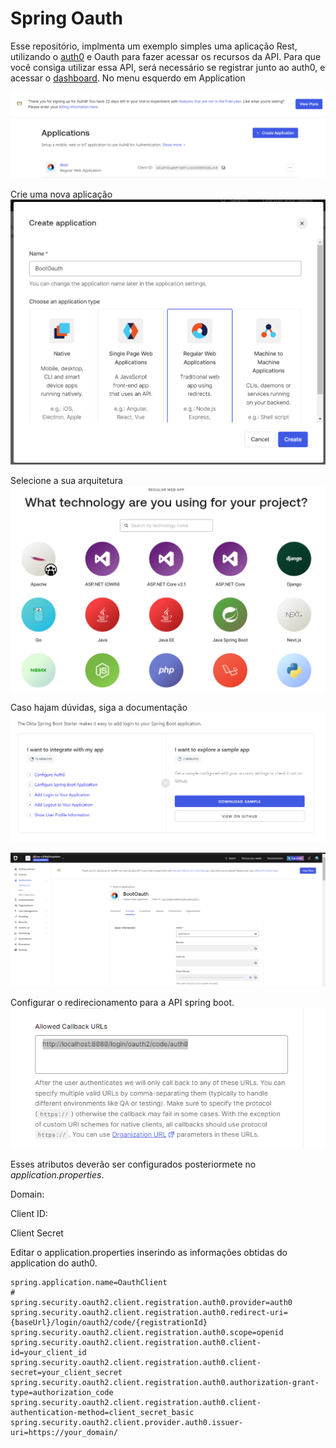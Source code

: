 # Spring Oauth

Esse repositório, implmenta um exemplo simples uma aplicação Rest, utilizando o [auth0](https://auth0.com/) e Oauth para fazer acessar os recursos da API.
Para que você consiga utilizar essa API, será necessário se registrar junto ao auth0, e acessar o [dashboard](https://manage.auth0.com/dashboard/).
No menu esquerdo em Application

![img.png](img.png)

Crie uma nova aplicação
![img_1.png](img_1.png)

Selecione a sua arquitetura
![img_2.png](img_2.png)

Caso hajam dúvidas, siga a documentação
![img_3.png](img_3.png)


![img_4.png](img_4.png)

Configurar o redirecionamento para a API spring boot.
![img_5.png](img_5.png)

Esses atributos deverão ser configurados posteriormete no *application.properties*.

Domain: 

Client ID:

Client Secret

Editar o application.properties inserindo as informações obtidas do application do auth0.

```
spring.application.name=OauthClient
#
spring.security.oauth2.client.registration.auth0.provider=auth0
spring.security.oauth2.client.registration.auth0.redirect-uri={baseUrl}/login/oauth2/code/{registrationId}
spring.security.oauth2.client.registration.auth0.scope=openid
spring.security.oauth2.client.registration.auth0.client-id=your_client_id
spring.security.oauth2.client.registration.auth0.client-secret=your_client_secret
spring.security.oauth2.client.registration.auth0.authorization-grant-type=authorization_code
spring.security.oauth2.client.registration.auth0.client-authentication-method=client_secret_basic
spring.security.oauth2.client.provider.auth0.issuer-uri=https://your_domain/
```

